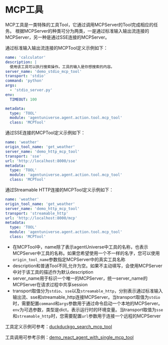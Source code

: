 # MCP工具

MCP工具是一类特殊的工具Tool，它通过调用MCPServer的Tool完成相应的任务。
根据MCPServer的种类可分为两类，一是通过标准输入输出流连接的MCPServer，另一种是通过SSE连接的MCPServer。

通过标准输入输出流连接的MCPTool定义示例如下：
```yaml
name: 'calculator'
description: |
  使用该工具可以执行搜索操作。工具的输入是你想搜索的内容。
server_name: 'demo_stdio_mcp_tool'
transport: 'stdio'
command: 'python'
args:
  - 'stdio_server.py'
env:
  TIMEOUT: 100

metadata:
  type: 'TOOL'
  module: 'agentuniverse.agent.action.tool.mcp_tool'
  class: 'MCPTool'
```

通过SSE连接的MCPTool定义示例如下：
```yaml
name: 'weather'
origin_tool_name: 'get_weather'
server_name: 'demo_http_mcp_tool'
transport: 'sse'
url: 'http://localhost:8000/sse'
metadata:
  type: 'TOOL'
  module: 'agentuniverse.agent.action.tool.mcp_tool'
  class: 'MCPTool'
```

通过Streamable HTTP连接的MCPTool定义示例如下：
```yaml
name: 'weather'
origin_tool_name: 'get_weather'
server_name: 'demo_http_mcp_tool'
transport: 'streamable_http'
url: 'http://localhost:8000/mcp'
metadata:
  type: 'TOOL'
  module: 'agentuniverse.agent.action.tool.mcp_tool'
  class: 'MCPTool'
```

- 在MCPTool中，name除了表示agentUniverse中工具的名称，也表示MCPServer中工具的名称。如果您希望使用一个不一样的名字，您可以使用`origin_tool_name`参数指定MCPServer中的真实工具名称
- description和普通Tool不同,允许为空。如果不主动填写，会使用MCPServer中对于该工具的描述作为默认description
- server_name用于标识一个唯一的MCPServer，统一server_name的MCPServer在请求过程中共享session
- transport取值分为`stdio`、`sse`以及`streamable_http`，分别表示通过标准输入输出流、sse和streamable_http连接MCPServer。当transport取值为`stdio`时，需要配置`command`和`args`参数用于通过命令启动一个本地的MCPServer。`env`为可选参数，类型是dict，表示运行时的环境变量。当transport取值为`sse`和`streamable_http`时，您需要配置`url`参数用于连接一个远程的MCPServer

工具定义示例可参考：[duckduckgo_search_mcp_tool](../../../../../../examples/sample_apps/toolkit_demo_app/intelligence/agentic/tool/duckduckgo_search_mcp_tool.yaml)

工具调用可参考示例：[demo_react_agent_with_single_mcp_tool](../../../../../../examples/sample_apps/toolkit_demo_app/intelligence/agentic/agent/agent_instance/demo_react_agent_with_single_mcp_tool.yaml)